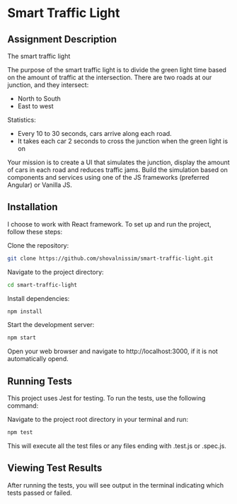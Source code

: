 # Smart Traffic Light

## Assignment Description
The smart traffic light

The purpose of the smart traffic light is to divide the green light time based on the amount of traffic at
the intersection.
There are two roads at our junction, and they intersect:

* North to South
* East to west

Statistics:
* Every 10 to 30 seconds, cars arrive along each road.
* It takes each car 2 seconds to cross the junction when the green light is on

Your mission is to create a UI that simulates the junction, display the amount of cars in each road and
reduces traffic jams. Build the simulation based on components and services using one of the JS
frameworks (preferred Angular) or Vanilla JS.

## Installation

I choose to work with React framework.
To set up and run the project, follow these steps:

Clone the repository:

```bash
git clone https://github.com/shovalnissim/smart-traffic-light.git
```

Navigate to the project directory:

```bash
cd smart-traffic-light
```

Install dependencies:

```bash
npm install
```

Start the development server:

```bash
npm start
```
Open your web browser and navigate to http://localhost:3000, if it is not automatically opend.

## Running Tests

This project uses Jest for testing. 
To run the tests, use the following command:

   Navigate to the project root directory in your terminal and run:
   ```bash
   npm test
   ```
This will execute all the test files or any files ending with .test.js or .spec.js.

## Viewing Test Results

After running the tests, you will see output in the terminal indicating which tests passed or failed.
